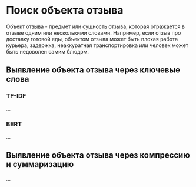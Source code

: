 # Поиск объекта отзыва
Объект отзыва - предмет или сущность отзыва, которая отражается в отзыве одним или несколькими словами. 
Например, если отзыв про доставку готовой еды, объектом отзыва может быть плохая работа курьера, задержка, неаккуратная транспортировка или человек может быть недоволен самим блюдом.

## Выявление объекта отзыва через ключевые слова

### TF-IDF

...

### BERT

...


## Выявление объекта отзыва через компрессию и суммаризацию 

...
